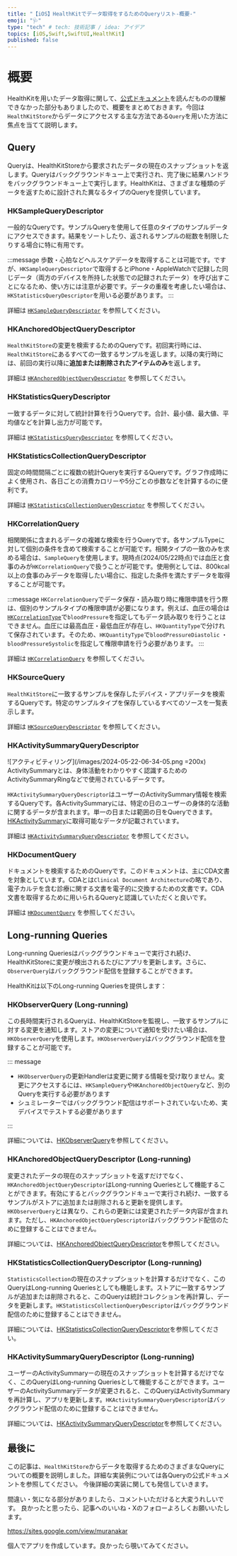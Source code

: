 ```yaml
---
title: "【iOS】HealthKitでデータ取得をするためのQueryリスト-概要-"
emoji: "🩺"
type: "tech" # tech: 技術記事 / idea: アイデア
topics: [iOS,Swift,SwiftUI,HealthKit]
published: false
---
```


# 概要

HealthKitを用いたデータ取得に関して、[公式ドキュメント](https://developer.apple.com/documentation/healthkit/reading_data_from_healthkit)を読んだものの理解できなかった部分もありましたので、概要をまとめておきます。今回は`HealthKitStore`からデータにアクセスする主な方法である`Query`を用いた方法に焦点を当てて説明します。

## Query

Queryは、HealthKitStoreから要求されたデータの現在のスナップショットを返します。Queryはバックグラウンドキュー上で実行され、完了後に結果ハンドラをバックグラウンドキュー上で実行します。HealthKitは、さまざまな種類のデータを返すために設計された異なるタイプのQueryを提供しています。

### HKSampleQueryDescriptor

一般的なQueryです。サンプルQueryを使用して任意のタイプのサンプルデータにアクセスできます。結果をソートしたり、返されるサンプルの総数を制限したりする場合に特に有用です。

:::message
歩数・心拍などヘルスケアデータを取得することは可能です。ですが、`HKSampleQueryDescriptor`で取得するとiPhone・AppleWatchで記録した同じデータ（両方のデバイスを所持した状態での記録されたデータ）を呼び出すことになるため、使い方には注意が必要です。データの重複を考慮したい場合は、`HKStatisticsQueryDescriptor`を用いる必要があります。
:::

詳細は [`HKSampleQueryDescriptor`](https://developer.apple.com/documentation/healthkit/hksamplequerydescriptor) を参照してください。

### HKAnchoredObjectQueryDescriptor

`HealthKitStore`の変更を検索するためのQueryです。初回実行時には、`HealthKitStore`にあるすべての一致するサンプルを返します。以降の実行時には、前回の実行以降に**追加または削除されたアイテムのみ**を返します。

詳細は [`HKAnchoredObjectQueryDescriptor`](https://developer.apple.com/documentation/healthkit/hkanchoredobjectquerydescriptor) を参照してください。

### HKStatisticsQueryDescriptor

一致するデータに対して統計計算を行うQueryです。合計、最小値、最大値、平均値などを計算し出力が可能です。

詳細は [`HKStatisticsQueryDescriptor`](https://developer.apple.com/documentation/healthkit/hkstatisticsquerydescriptor) を参照してください。

### HKStatisticsCollectionQueryDescriptor

固定の時間間隔ごとに複数の統計Queryを実行するQueryです。グラフ作成時によく使用され、各日ごとの消費カロリーや5分ごとの歩数などを計算するのに便利です。

詳細は [`HKStatisticsCollectionQueryDescriptor`](https://developer.apple.com/documentation/healthkit/hkstatisticscollectionquerydescriptor) を参照してください。

### HKCorrelationQuery

相関関係に含まれるデータの複雑な検索を行うQueryです。各サンプルTypeに対して個別の条件を含めて検索することが可能です。相関タイプの一致のみを求める場合は、`SampleQuery`を使用します。現時点(2024/05/22時点)では血圧と食事のみが`HKCorrelationQuery`で扱うことが可能です。使用例としては、800kcal以上の食事のみデータを取得したい場合に、指定した条件を満たすデータを取得することが可能です。

:::message
`HKCorrelationQuery`でデータ保存・読み取り時に権限申請を行う際は、個別のサンプルタイプの権限申請が必要になります。例えば、血圧の場合は[`HKCorrelationType`](https://developer.apple.com/documentation/healthkit/hkcorrelationtype)で`bloodPressure`を指定してもデータ読み取りを行うことはできません。血圧には最高血圧・最低血圧が存在し、`HKQuantityType`で分けれて保存されています。そのため、`HKQuantityType`で`bloodPressureDiastolic` ・`bloodPressureSystolic`を指定して権限申請を行う必要があります。
:::

詳細は [`HKCorrelationQuery`](https://developer.apple.com/documentation/healthkit/hkcorrelationquery) を参照してください。

### HKSourceQuery

`HealthKitStore`に一致するサンプルを保存したデバイス・アプリデータを検索するQueryです。特定のサンプルタイプを保存しているすべてのソースを一覧表示します。

詳細は [`HKSourceQueryDescriptor`](https://developer.apple.com/documentation/healthkit/hksourcequerydescriptor) を参照してください。

### HKActivitySummaryQueryDescriptor
![アクティビティリング](/images/2024-05-22-06-34-05.png =200x)
ActivitySummaryとは、身体活動をわかりやすく認識するためのActivitySummaryRingなどで使用されているデータです。

`HKActivitySummaryQueryDescriptor`はユーザーのActivitySummary情報を検索するQueryです。各ActivitySummaryには、特定の日のユーザーの身体的な活動に関するデータが含まれます。単一の日または範囲の日をQueryできます。[HKActivitySummary](https://developer.apple.com/documentation/healthkit/hkactivitysummary)に取得可能なデータが記載されています。

詳細は [`HKActivitySummaryQueryDescriptor`](https://developer.apple.com/documentation/healthkit/hkactivitysummaryquery) を参照してください。

### HKDocumentQuery

ドキュメントを検索するためのQueryです。このドキュメントは、主にCDA文書を対象としています。CDAとは`Clinical Document Architecture`の略であり、電子カルテを含む診療に関する文書を電子的に交換するための文書です。CDA文書を取得するために用いられるQueryと認識していただくと良いです。

詳細は [`HKDocumentQuery`](https://developer.apple.com/documentation/healthkit/hkdocumentquery) を参照してください。

## Long-running Queries

Long-running Queriesはバックグラウンドキューで実行され続け、HealthKitStoreに変更が検出されるたびにアプリを更新します。さらに、`ObserverQuery`はバックグラウンド配信を登録することができます。

HealthKitは以下のLong-running Queriesを提供します：

### HKObserverQuery (Long-running)

この長時間実行されるQueryは、HealthKitStoreを監視し、一致するサンプルに対する変更を通知します。ストアの変更について通知を受けたい場合は、`HKObserverQuery`を使用します。`HKObserverQuery`はバックグラウンド配信を登録することが可能です。

::: message

- `HKObserverQuery`の更新Handlerは変更に関する情報を受け取りません。変更にアクセスするには、`HKSampleQuery`や`HKAnchoredObjectQuery`など、別のQueryを実行する必要があります
- シュミレーターではバックグラウンド配信はサポートされていないため、実デバイスでテストする必要があります

:::

詳細については、[HKObserverQuery](https://developer.apple.com/documentation/healthkit/hkobserverquery)を参照してください。

### HKAnchoredObjectQueryDescriptor (Long-running)

変更されたデータの現在のスナップショットを返すだけでなく、`HKAnchoredObjectQueryDescriptor`はLong-running Queriesとして機能することができます。有効にするとバックグラウンドキューで実行され続け、一致するサンプルがストアに追加または削除されると更新を提供します。`HKObserverQuery`とは異なり、これらの更新には変更されたデータ内容が含まれます。ただし、`HKAnchoredObjectQueryDescriptor`はバックグラウンド配信のために登録することはできません。

詳細については、[HKAnchoredObjectQueryDescriptor](https://developer.apple.com/documentation/healthkit/hkanchoredobjectquerydescriptor)を参照してください。

### HKStatisticsCollectionQueryDescriptor (Long-running)

`StatisticsCollection`の現在のスナップショットを計算するだけでなく、このQueryはLong-running Queriesとしても機能します。ストアに一致するサンプルが追加または削除されると、このQueryは統計コレクションを再計算し、データを更新します。`HKStatisticsCollectionQueryDescriptor`はバックグラウンド配信のために登録することはできません。

詳細については、[HKStatisticsCollectionQueryDescriptor](https://developer.apple.com/documentation/healthkit/hkstatisticscollectionquerydescriptor)を参照してください。

### HKActivitySummaryQueryDescriptor (Long-running)

ユーザーのActivitySummaryーの現在のスナップショットを計算するだけでなく、このQueryはLong-running Queriesとして機能することができます。ユーザーのActivitySummaryデータが変更されると、このQueryはActivitySummaryを再計算し、アプリを更新します。`HKActivitySummaryQueryDescriptor`はバックグラウンド配信のために登録することはできません。

詳細については、[HKActivitySummaryQueryDescriptor](https://developer.apple.com/documentation/healthkit/hkactivitysummaryquerydescriptor)を参照してください。

## 最後に

この記事は、`HealthKitStore`からデータを取得するためのさまざまなQueryについての概要を説明しました。詳細な実装例については各Queryの公式ドキュメントを参照してください。
今後詳細の実装に関しても発信していきます。

間違い・気になる部分がありましたら、コメントいただけると大変うれしいです。
良かったと思ったら、記事へのいいね・Xのフォローよろしくお願いいたします。

https://sites.google.com/view/muranakar

個人でアプリを作成しています。良かったら覗いてみてください。
